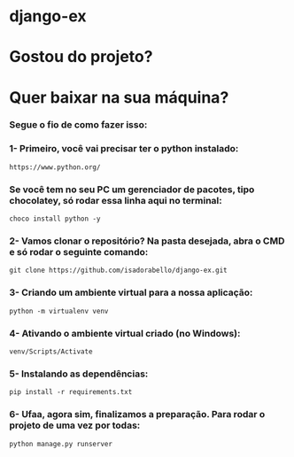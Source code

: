 # django-ex

# Gostou do projeto? 
# Quer baixar na sua máquina?

### Segue o fio de como fazer isso:

### 1- Primeiro, você vai precisar ter o python instalado:
```
https://www.python.org/
``` 
### Se você tem no seu PC um gerenciador de pacotes, tipo chocolatey, só rodar essa linha aqui no terminal:
```
choco install python -y
``` 

### 2- Vamos clonar o repositório? Na pasta desejada, abra o CMD e só rodar o seguinte comando:
```
git clone https://github.com/isadorabello/django-ex.git
``` 

### 3- Criando um ambiente virtual para a nossa aplicação:
```
python -m virtualenv venv
``` 

### 4- Ativando o ambiente virtual criado (no Windows):
```
venv/Scripts/Activate
``` 

### 5- Instalando as dependências:
```
pip install -r requirements.txt
``` 

### 6- Ufaa, agora sim, finalizamos a preparação. Para rodar o projeto de uma vez por todas:
```
python manage.py runserver
``` 


